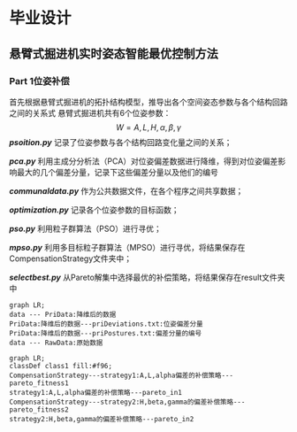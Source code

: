 # 毕业设计
## 悬臂式掘进机实时姿态智能最优控制方法  
### Part 1位姿补偿
首先根据悬臂式掘进机的拓扑结构模型，推导出各个空间姿态参数与各个结构回路之间的关系式 
悬臂式掘进机共有6个位姿参数：
$$
W=A,L,H,\alpha,\beta,\gamma
$$
***psoition.py***	记录了位姿参数与各个结构回路变化量之间的关系；

***pca.py***	利用主成分分析法（PCA）对位姿偏差数据进行降维，得到对位姿偏差影响最大的几个偏差分量，记录下这些偏差分量以及他们的编号

***communaldata.py***	作为公共数据文件，在各个程序之间共享数据；

***optimization.py***	记录各个位姿参数的目标函数；

***pso.py***	利用粒子群算法（PSO）进行寻优；

***mpso.py***	利用多目标粒子群算法（MPSO）进行寻优，将结果保存在CompensationStrategy文件夹中；

***selectbest.py***	从Pareto解集中选择最优的补偿策略，将结果保存在result文件夹中

```mermaid
graph LR;
data --- PriData:降维后的数据
PriData:降维后的数据---priDeviations.txt:位姿偏差分量
PriData:降维后的数据---priPostures.txt:偏差分量的编号
data --- RawData:原始数据
```

```mermaid
graph LR;
classDef class1 fill:#f96;
CompensationStrategy---strategy1:A,L,alpha偏差的补偿策略---pareto_fitness1
strategy1:A,L,alpha偏差的补偿策略---pareto_in1
CompensationStrategy---strategy2:H,beta,gamma的偏差补偿策略---pareto_fitness2
strategy2:H,beta,gamma的偏差补偿策略---pareto_in2
```

